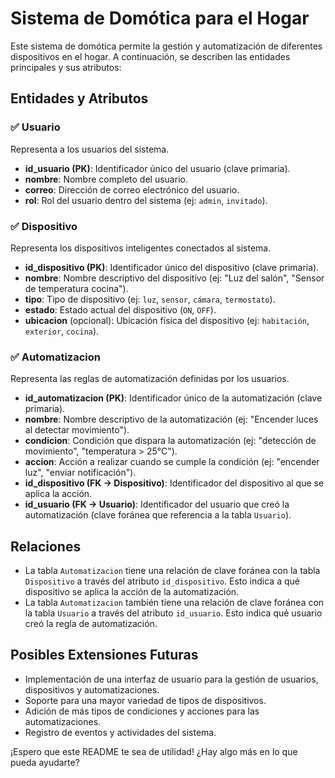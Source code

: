 # Sistema de Domótica para el Hogar

Este sistema de domótica permite la gestión y automatización de diferentes dispositivos en el hogar. A continuación, se describen las entidades principales y sus atributos:

## Entidades y Atributos

### ✅ Usuario

Representa a los usuarios del sistema.

* **id\_usuario (PK)**: Identificador único del usuario (clave primaria).
* **nombre**: Nombre completo del usuario.
* **correo**: Dirección de correo electrónico del usuario.
* **rol**: Rol del usuario dentro del sistema (ej: `admin`, `invitado`).

### ✅ Dispositivo

Representa los dispositivos inteligentes conectados al sistema.

* **id\_dispositivo (PK)**: Identificador único del dispositivo (clave primaria).
* **nombre**: Nombre descriptivo del dispositivo (ej: "Luz del salón", "Sensor de temperatura cocina").
* **tipo**: Tipo de dispositivo (ej: `luz`, `sensor`, `cámara`, `termostato`).
* **estado**: Estado actual del dispositivo (`ON`, `OFF`).
* **ubicacion** (opcional): Ubicación física del dispositivo (ej: `habitación`, `exterior`, `cocina`).

### ✅ Automatizacion

Representa las reglas de automatización definidas por los usuarios.

* **id\_automatizacion (PK)**: Identificador único de la automatización (clave primaria).
* **nombre**: Nombre descriptivo de la automatización (ej: "Encender luces al detectar movimiento").
* **condicion**: Condición que dispara la automatización (ej: "detección de movimiento", "temperatura > 25°C").
* **accion**: Acción a realizar cuando se cumple la condición (ej: "encender luz", "enviar notificación").
* **id\_dispositivo (FK → Dispositivo)**: Identificador del dispositivo al que se aplica la acción.
* **id\_usuario (FK → Usuario)**: Identificador del usuario que creó la automatización (clave foránea que referencia a la tabla `Usuario`).

## Relaciones

* La tabla `Automatizacion` tiene una relación de clave foránea con la tabla `Dispositivo` a través del atributo `id_dispositivo`. Esto indica a qué dispositivo se aplica la acción de la automatización.
* La tabla `Automatizacion` también tiene una relación de clave foránea con la tabla `Usuario` a través del atributo `id_usuario`. Esto indica qué usuario creó la regla de automatización.

## Posibles Extensiones Futuras

* Implementación de una interfaz de usuario para la gestión de usuarios, dispositivos y automatizaciones.
* Soporte para una mayor variedad de tipos de dispositivos.
* Adición de más tipos de condiciones y acciones para las automatizaciones.
* Registro de eventos y actividades del sistema.

¡Espero que este README te sea de utilidad! ¿Hay algo más en lo que pueda ayudarte?
